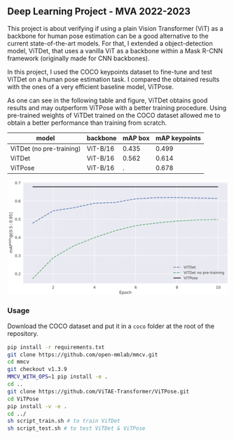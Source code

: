 ## Deep Learning Project - MVA 2022-2023

This project is about verifying if using a plain Vision Transformer (ViT) as a backbone for human pose estimation
can be a good alternative to the current state-of-the-art models.
For that, I extended a object-detection model, ViTDet, that uses a vanilla ViT as a backbone within a Mask R-CNN
framework (originally made for CNN backbones). 

In this project, I used the COCO keypoints dataset to fine-tune and test ViTDet on a human pose estimation task.
I compared the obtained results with the ones of a very efficient baseline model, ViTPose.

As one can see in the following table and figure, ViTDet obtains good results and may outperform ViTPose
with a better training procedure. Using pre-trained weights of ViTDet trained on the COCO dataset allowed me to
obtain a better performance than training from scratch.

| model | backbone | mAP box | mAP keypoints |
|   --- |      --- |     --- |           --- |
| ViTDet (no pre-training) | ViT-B/16 | 0.435 | 0.499 |
| ViTDet | ViT-B/16 | 0.562 | 0.614 |
| ViTPose | ViT-B/16 | . | 0.678 |


![](figures/mAPs_all_models.png)

### Usage
Download the COCO dataset and put it in a `coco` folder at the root of the repository.

```bash
pip install -r requirements.txt
git clone https://github.com/open-mmlab/mmcv.git
cd mmcv
git checkout v1.3.9
MMCV_WITH_OPS=1 pip install -e .
cd ..
git clone https://github.com/ViTAE-Transformer/ViTPose.git
cd ViTPose
pip install -v -e .
cd ../
sh script_train.sh # to train ViTDet
sh script_test.sh # to test ViTDet & ViTPose
```
